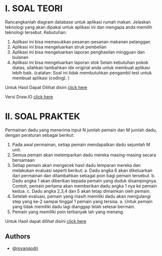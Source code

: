 # I. SOAL TEORI
Rancangkanlah diagram database untuk aplikasi rumah makan.
Jelaskan teknologi yang akan dipakai untuk aplikasi ini dan mengapa anda memilih teknologi
tersebut.
Kebutuhan:
1. Aplikasi ini bisa memasukkan pesanan-pesanan makanan pelanggan
2. Aplikasi ini bisa mengeluarkan struk pembelian
3. Aplikasi ini bisa mengeluarkan laporan penghasilan mingguan dan bulanan
4. Aplikasi ini bisa mengeluarkan laporan stok
Selain kebutuhan pokok diatas, silahkan tambahkan ide original anda untuk membuat aplikasi
lebih baik.
(catatan: Soal ini tidak membutuhkan pengambil test untuk membuat aplikasi (coding). )

Untuk Hasil Dapat Dilihat disini [click here](https://github.com/royanqodri/Teknikal_Test/blob/main/RumahMakan_App.pdf)

Versi Draw.IO [click here](https://app.diagrams.net/#G1xooFMyCyUFgZKI0iHEbjJyemcDL9kpm2)


# II. SOAL PRAKTEK

Permainan dadu yang menerima input N jumlah pemain dan M jumlah
dadu, dengan peraturan sebagai berikut:
1. Pada awal permainan, setiap pemain mendapatkan dadu sejumlah M unit.
2. Semua pemain akan melemparkan dadu mereka masing-masing secara bersamaan
3. Setiap pemain akan mengecek hasil dadu lemparan mereka dan melakukan evaluasi
   seperti berikut:
   a. Dadu angka 6 akan dikeluarkan dari permainan dan ditambahkan sebagai poin
      bagi pemain tersebut.
   b. Dadu angka 1 akan diberikan kepada pemain yang duduk disampingnya.
      Contoh, pemain pertama akan memberikan dadu angka 1 nya ke pemain kedua.
   c. Dadu angka 2,3,4 dan 5 akan tetap dimainkan oleh pemain.
4. Setelah evaluasi, pemain yang masih memiliki dadu akan mengulangi step yang ke-2
   sampai tinggal 1 pemain yang tersisa.
   a. Untuk pemain yang tidak memiliki dadu lagi dianggap telah selesai bermain.
5. Pemain yang memiliki poin terbanyak lah yang menang.

Untuk Hasil dapat dilihat disini [click here](https://github.com/royanqodri/Teknikal_Test/blob/main/PermainanDadu.go)


## Authors
- [@royanqodri](https://github.com/royanqodri)


 
